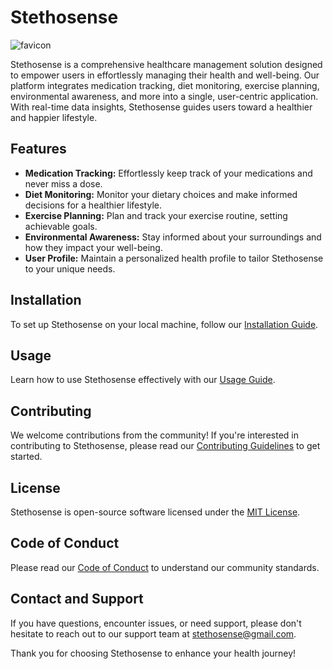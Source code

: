 # Stethosense

![favicon](https://github.com/Stethosense-Codecrafters/stethosense/assets/97335084/385f06d5-d612-40cf-8306-a19f7c341d0b)


Stethosense is a comprehensive healthcare management solution designed to empower users in effortlessly managing their health and well-being. Our platform integrates medication tracking, diet monitoring, exercise planning, environmental awareness, and more into a single, user-centric application. With real-time data insights, Stethosense guides users toward a healthier and happier lifestyle.

## Features

- **Medication Tracking:** Effortlessly keep track of your medications and never miss a dose.
- **Diet Monitoring:** Monitor your dietary choices and make informed decisions for a healthier lifestyle.
- **Exercise Planning:** Plan and track your exercise routine, setting achievable goals.
- **Environmental Awareness:** Stay informed about your surroundings and how they impact your well-being.
- **User Profile:** Maintain a personalized health profile to tailor Stethosense to your unique needs.

## Installation

To set up Stethosense on your local machine, follow our [Installation Guide](documentation/installation.md).

## Usage

Learn how to use Stethosense effectively with our [Usage Guide](documentation/usage.md).

## Contributing

We welcome contributions from the community! If you're interested in contributing to Stethosense, please read our [Contributing Guidelines](documentation/contributing.md) to get started.

## License

Stethosense is open-source software licensed under the [MIT License](LICENSE).

## Code of Conduct

Please read our [Code of Conduct](CODE_OF_CONDUCT.md) to understand our community standards.

## Contact and Support

If you have questions, encounter issues, or need support, please don't hesitate to reach out to our support team at [stethosense@gmail.com](mailto:stethosense@gmail.com).

Thank you for choosing Stethosense to enhance your health journey!



